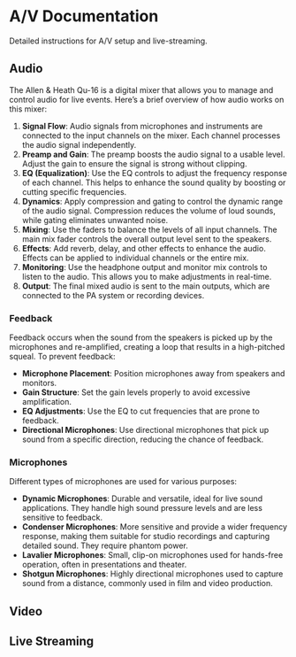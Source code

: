 # A/V Documentation

Detailed instructions for A/V setup and live-streaming.

## Audio

The Allen & Heath Qu-16 is a digital mixer that allows you to manage and control audio for live events. Here’s a brief overview of how audio works on this mixer:

1. **Signal Flow**: Audio signals from microphones and instruments are connected to the input channels on the mixer. Each channel processes the audio signal independently.
2. **Preamp and Gain**: The preamp boosts the audio signal to a usable level. Adjust the gain to ensure the signal is strong without clipping.
3. **EQ (Equalization)**: Use the EQ controls to adjust the frequency response of each channel. This helps to enhance the sound quality by boosting or cutting specific frequencies.
4. **Dynamics**: Apply compression and gating to control the dynamic range of the audio signal. Compression reduces the volume of loud sounds, while gating eliminates unwanted noise.
5. **Mixing**: Use the faders to balance the levels of all input channels. The main mix fader controls the overall output level sent to the speakers.
6. **Effects**: Add reverb, delay, and other effects to enhance the audio. Effects can be applied to individual channels or the entire mix.
7. **Monitoring**: Use the headphone output and monitor mix controls to listen to the audio. This allows you to make adjustments in real-time.
8. **Output**: The final mixed audio is sent to the main outputs, which are connected to the PA system or recording devices.

### Feedback

Feedback occurs when the sound from the speakers is picked up by the microphones and re-amplified, creating a loop that results in a high-pitched squeal. To prevent feedback:

- **Microphone Placement**: Position microphones away from speakers and monitors.
- **Gain Structure**: Set the gain levels properly to avoid excessive amplification.
- **EQ Adjustments**: Use the EQ to cut frequencies that are prone to feedback.
- **Directional Microphones**: Use directional microphones that pick up sound from a specific direction, reducing the chance of feedback.

### Microphones

Different types of microphones are used for various purposes:

- **Dynamic Microphones**: Durable and versatile, ideal for live sound applications. They handle high sound pressure levels and are less sensitive to feedback.
- **Condenser Microphones**: More sensitive and provide a wider frequency response, making them suitable for studio recordings and capturing detailed sound. They require phantom power.
- **Lavalier Microphones**: Small, clip-on microphones used for hands-free operation, often in presentations and theater.
- **Shotgun Microphones**: Highly directional microphones used to capture sound from a distance, commonly used in film and video production.

## Video

## Live Streaming
